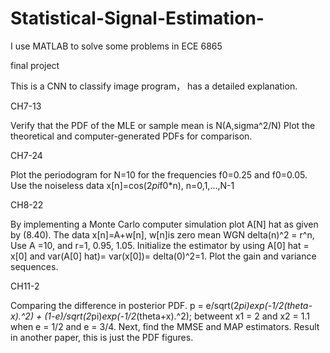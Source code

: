 # Statistical-Signal-Estimation-
I use MATLAB to solve some problems in ECE 6865

final project 

This is a CNN to classify image program， has a detailed explanation.

CH7-13

Verify that the PDF of the MLE or sample mean is N(A,sigma^2/N)
Plot the theoretical and computer-generated PDFs for comparison.

CH7-24

Plot the periodogram for N=10 for the frequencies f0=0.25 and f0=0.05.
Use the noiseless data x[n]=cos(2*pi*f0*n), n=0,1,...,N-1

CH8-22 

By implementing a Monte Carlo computer simulation plot A[N] hat as given by (8.40). The data x[n]=A+w[n], w[n]is zero mean WGN delta(n)^2 = r^n, Use A =10, and r=1, 0.95, 1.05. Initialize the estimator by using A[0] hat = x[0] and var(A[0] hat)= var(x[0])= delta(0)^2=1.
Plot the gain and variance sequences.

CH11-2

Comparing the difference in posterior PDF.
p = e/sqrt(2*pi)*exp(-1/2*(theta-x).^2) + (1-e)/sqrt(2*pi)*exp(-1/2*(theta+x).^2);
betweent x1 = 2 and x2 = 1.1 when e = 1/2 and e = 3/4.
Next, find the MMSE and MAP estimators. Result in another paper, this is just the PDF figures.
